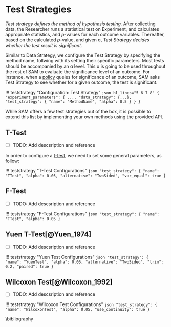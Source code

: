 # Test Strategies

*Test strategy defines the method of hypothesis testing.* After collecting data, the Researcher runs a statistical test on Experiment, and calculates appropriate statistics, and *p*-values for each outcome variables. Thereafter, based on the calculated *p*-value, and given ɑ, *Test Strategy decides whether the test result is significant.*

Similar to Data Strategy, we configure the Test Strategy by specifying the method name, follwing with its setting their specific parameters. Most tests should be accompanied by an ɑ level. This ɑ is going to be used throughout the rest of SAM to evaluate the significance level of an outcome. For instance, when a [policy](/decision-strategies.md#policy) queies for significance of an outcome, SAM asks Test Strategy to see whether for a given outcome, the test is significant.

!!! teststrategy "Configuration: Test Strategy"
	```json hl_lines="5 6 7 8"
	{
		"experiment_parameters": {
			...,
			"data_strategy": {...},
			"test_strategy": {
		    	"name": "MethodName",
		    	"alpha": 0.5
			}
		}
	}
	```

While SAM offers a few test strategies out of the box, it is possible to extend this list by implementing your own methods using the provided API.

## T-Test

- [ ] TODO: Add descsription and reference

In order to configure a [t-test](https://en.wikipedia.org/wiki/Student%27s_t-test), we need to set some general parameters, as follow:

!!! teststrategy "T-Test Configurations"
	```json
	"test_strategy": {
	    "name": "TTest",
	    "alpha": 0.05,
	    "alternative": "TwoSided",
	    "var_equal": true
	}
	```

## F-Test

- [ ] TODO: Add descsription and reference

!!! teststrategy "F-Test Configurations"
	```json
	"test_strategy": {
	    "name": "TTest",
	    "alpha": 0.05
	}
	```

## Yuen T-Test[@Yuen_1974]

- [ ] TODO: Add descsription and reference

!!! teststrategy "Yuen Test Configurations"
	```json
	"test_strategy": {
	    "name": "YuenTest",
	    "alpha": 0.05,
	    "alternative": "TwoSided",
	    "trim": 0.2,
	    "paired": true
	}
	```

## Wilcoxon Test[@Wilcoxon_1992]

- [ ] TODO: Add descsription and reference

!!! teststrategy "Wilcoxon Test Configurations"
	```json
	"test_strategy": {
	    "name": "WilcoxonTest",
	    "alpha": 0.05,
	    "use_continuity": true
	}
	```

\bibliography